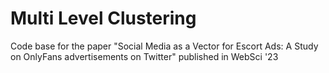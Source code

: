# Multi Level Clustering
Code base for the paper "Social Media as a Vector for Escort Ads: A Study on OnlyFans advertisements on Twitter" published in WebSci '23

